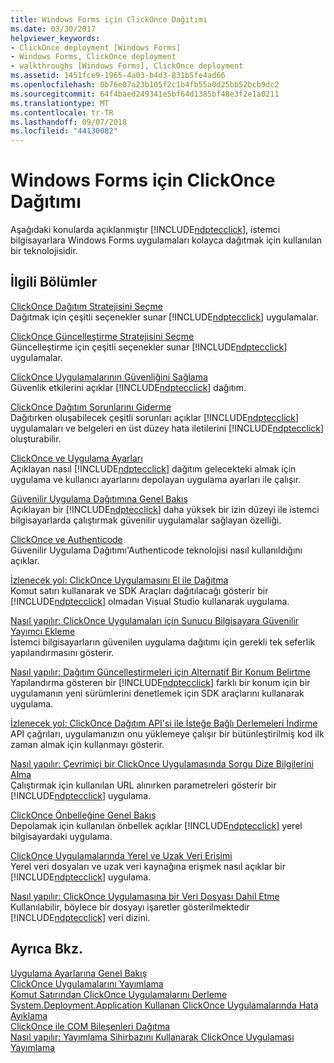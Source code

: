 ```yaml
---
title: Windows Forms için ClickOnce Dağıtımı
ms.date: 03/30/2017
helpviewer_keywords:
- ClickOnce deployment [Windows Forms]
- Windows Forms, ClickOnce deployment
- walkthroughs [Windows Forms], ClickOnce deployment
ms.assetid: 1451fce9-1965-4a03-b4d3-831b5fe4ad66
ms.openlocfilehash: 0b76e07a23b105f2c1b4fb55a0d25bb52bcb9dc2
ms.sourcegitcommit: 64f4baed249341e5bf64d1385bf48e3f2e1a0211
ms.translationtype: MT
ms.contentlocale: tr-TR
ms.lasthandoff: 09/07/2018
ms.locfileid: "44130082"
---
```

# <a name="clickonce-deployment-for-windows-forms"></a>Windows Forms için ClickOnce Dağıtımı
Aşağıdaki konularda açıklanmıştır [!INCLUDE[ndptecclick](../../../includes/ndptecclick-md.md)], istemci bilgisayarlara Windows Forms uygulamaları kolayca dağıtmak için kullanılan bir teknolojisidir.  
  
## <a name="related-sections"></a>İlgili Bölümler  
 [ClickOnce Dağıtım Stratejisini Seçme](/visualstudio/deployment/choosing-a-clickonce-deployment-strategy)  
 Dağıtmak için çeşitli seçenekler sunar [!INCLUDE[ndptecclick](../../../includes/ndptecclick-md.md)] uygulamalar.  
  
 [ClickOnce Güncelleştirme Stratejisini Seçme](/visualstudio/deployment/choosing-a-clickonce-update-strategy)  
 Güncelleştirme için çeşitli seçenekler sunar [!INCLUDE[ndptecclick](../../../includes/ndptecclick-md.md)] uygulamalar.  
  
 [ClickOnce Uygulamalarının Güvenliğini Sağlama](/visualstudio/deployment/securing-clickonce-applications)  
 Güvenlik etkilerini açıklar [!INCLUDE[ndptecclick](../../../includes/ndptecclick-md.md)] dağıtım.  
  
 [ClickOnce Dağıtım Sorunlarını Giderme](/visualstudio/deployment/troubleshooting-clickonce-deployments)  
 Dağıtırken oluşabilecek çeşitli sorunları açıklar [!INCLUDE[ndptecclick](../../../includes/ndptecclick-md.md)] uygulamaları ve belgeleri en üst düzey hata iletilerini [!INCLUDE[ndptecclick](../../../includes/ndptecclick-md.md)] oluşturabilir.  
  
 [ClickOnce ve Uygulama Ayarları](/visualstudio/deployment/clickonce-and-application-settings)  
 Açıklayan nasıl [!INCLUDE[ndptecclick](../../../includes/ndptecclick-md.md)] dağıtım gelecekteki almak için uygulama ve kullanıcı ayarlarını depolayan uygulama ayarları ile çalışır.  
  
 [Güvenilir Uygulama Dağıtımına Genel Bakış](/visualstudio/deployment/trusted-application-deployment-overview)  
 Açıklayan bir [!INCLUDE[ndptecclick](../../../includes/ndptecclick-md.md)] daha yüksek bir izin düzeyi ile istemci bilgisayarlarda çalıştırmak güvenilir uygulamalar sağlayan özelliği.  
  
 [ClickOnce ve Authenticode](/visualstudio/deployment/clickonce-and-authenticode)  
 Güvenilir Uygulama Dağıtımı'Authenticode teknolojisi nasıl kullanıldığını açıklar.  
  
 [İzlenecek yol: ClickOnce Uygulamasını El ile Dağıtma](/visualstudio/deployment/walkthrough-manually-deploying-a-clickonce-application)  
 Komut satırı kullanarak ve SDK Araçları dağıtılacağı gösterir bir [!INCLUDE[ndptecclick](../../../includes/ndptecclick-md.md)] olmadan Visual Studio kullanarak uygulama.  
  
 [Nasıl yapılır: ClickOnce Uygulamaları için Sunucu Bilgisayara Güvenilir Yayımcı Ekleme](/visualstudio/deployment/how-to-add-a-trusted-publisher-to-a-client-computer-for-clickonce-applications)  
 İstemci bilgisayarların güvenilen uygulama dağıtımı için gerekli tek seferlik yapılandırmasını gösterir.  
  
 [Nasıl yapılır: Dağıtım Güncelleştirmeleri için Alternatif Bir Konum Belirtme](/visualstudio/deployment/how-to-specify-an-alternate-location-for-deployment-updates)  
 Yapılandırma gösteren bir [!INCLUDE[ndptecclick](../../../includes/ndptecclick-md.md)] farklı bir konum için bir uygulamanın yeni sürümlerini denetlemek için SDK araçlarını kullanarak uygulama.  
  
 [İzlenecek yol: ClickOnce Dağıtım API'si ile İsteğe Bağlı Derlemeleri İndirme](/visualstudio/deployment/walkthrough-downloading-assemblies-on-demand-with-the-clickonce-deployment-api)  
 API çağrıları, uygulamanızın onu yüklemeye çalışır bir bütünleştirilmiş kod ilk zaman almak için kullanmayı gösterir.  
  
 [Nasıl yapılır: Çevrimiçi bir ClickOnce Uygulamasında Sorgu Dize Bilgilerini Alma](/visualstudio/deployment/how-to-retrieve-query-string-information-in-an-online-clickonce-application)  
 Çalıştırmak için kullanılan URL alınırken parametreleri gösterir bir [!INCLUDE[ndptecclick](../../../includes/ndptecclick-md.md)] uygulama.  
  
 [ClickOnce Önbelleğine Genel Bakış](/visualstudio/deployment/clickonce-cache-overview)  
 Depolamak için kullanılan önbellek açıklar [!INCLUDE[ndptecclick](../../../includes/ndptecclick-md.md)] yerel bilgisayardaki uygulama.  
  
 [ClickOnce Uygulamalarında Yerel ve Uzak Veri Erişimi](/visualstudio/deployment/accessing-local-and-remote-data-in-clickonce-applications)  
 Yerel veri dosyaları ve uzak veri kaynağına erişmek nasıl açıklar bir [!INCLUDE[ndptecclick](../../../includes/ndptecclick-md.md)] uygulama.  
  
 [Nasıl yapılır: ClickOnce Uygulamasına bir Veri Dosyası Dahil Etme](/visualstudio/deployment/how-to-include-a-data-file-in-a-clickonce-application)  
 Kullanılabilir, böylece bir dosyayı işaretler gösterilmektedir [!INCLUDE[ndptecclick](../../../includes/ndptecclick-md.md)] veri dizini.  
  
## <a name="see-also"></a>Ayrıca Bkz.  
 [Uygulama Ayarlarına Genel Bakış](../../../docs/framework/winforms/advanced/application-settings-overview.md)  
 [ClickOnce Uygulamalarını Yayımlama](/visualstudio/deployment/publishing-clickonce-applications)  
 [Komut Satırından ClickOnce Uygulamalarını Derleme](/visualstudio/deployment/building-clickonce-applications-from-the-command-line)  
 [System.Deployment.Application Kullanan ClickOnce Uygulamalarında Hata Ayıklama](https://msdn.microsoft.com/library/86f31948-2ca8-47c0-8e8b-c2b817bbf79f)  
 [ClickOnce ile COM Bileşenleri Dağıtma](/visualstudio/deployment/deploying-com-components-with-clickonce)  
 [Nasıl yapılır: Yayımlama Sihirbazını Kullanarak ClickOnce Uygulaması Yayımlama](/visualstudio/deployment/how-to-publish-a-clickonce-application-using-the-publish-wizard)
